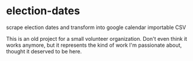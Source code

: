 # election-dates
scrape election dates and transform into google calendar importable CSV

This is an old project for a small volunteer organization. Don't even think it works anymore, but it represents the kind of work I'm passionate about, thought it deserved to be here. 
